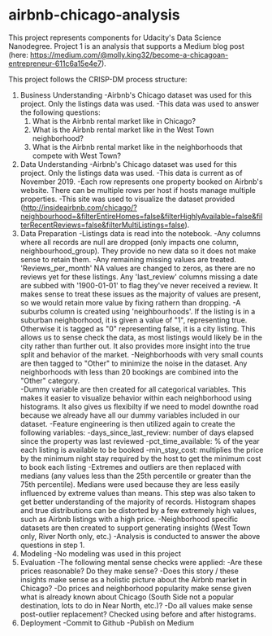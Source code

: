 # airbnb-chicago-analysis

This project represents components for Udacity's Data Science Nanodegree. Project 1 is an analysis that supports a Medium
blog post (here: https://medium.com/@molly.king32/become-a-chicagoan-entrepreneur-611c6a15e4e7).

This project follows the CRISP-DM process structure:
1.  Business Understanding
  -Airbnb's Chicago dataset was used for this project.  Only the listings data was used.
  -This data was used to answer the following questions:
    1.  What is the Airbnb rental market like in Chicago?
    2.  What is the Airbnb rental market like in the West Town neighborhood?
    3.  What is the Airbnb rental market like in the neighborhoods that compete with West Town?
2.  Data Understanding
  -Airbnb's Chicago dataset was used for this project.  Only the listings data was used.
  -This data is current as of November 2019.
  -Each row represents one property booked on Airbnb's website.  There can be multiple rows per host if hosts manage multiple properties.
  -This site was used to visualize the dataset provided (http://insideairbnb.com/chicago/?neighbourhood=&filterEntireHomes=false&filterHighlyAvailable=false&filterRecentReviews=false&filterMultiListings=false).
3.  Data Preparation
  -Listings data is read into the notebook.
  -Any columns where all records are null are dropped (only impacts one column, neighbourhood_group).  They provide no new data so it does not make sense to retain them.
  -Any remaining missing values are treated.  'Reviews_per_month' NA values are changed to zeros, as there are no reviews yet for these listings.  Any 'last_review' columns missing a date are subbed with '1900-01-01' to flag they've never received a review.  It makes sense to treat these issues as the majority of values are present, so we would retain more value by fixing rathern than dropping.
  -A suburbs column is created using 'neighbourhoods'.  If the listing is in a suburban neighborhood, it is given a value of "1", representing true.  Otherwise it is tagged as "0" representing false, it is a city listing.  This allows us to sense check the data, as most listings would likely be in the city rather than further out.  It also provides more insight into the true split and behavior of the market.
  -Neighborhoods with very small counts are then tagged to "Other" to minimize the noise in the dataset.  Any neighborhoods with less than 20 bookings are combined into the "Other" category.  
  -Dummy variable are then created for all categorical variables.  This makes it easier to visualize behavior within each neighborhood using histograms.  It also gives us flexibilty if we need to model downthe road because we already have all our dummy variables included in our dataset.
  -Feature engineering is then utilized again to create the following variables:
    -days_since_last_review: number of days elapsed since the property was last reviewed
    -pct_time_available: % of the year each listing is available to be booked
    -min_stay_cost: multiplies the price by the minimum night stay required by the host to get the minimum cost to book each listing
  -Extremes and outliers are then replaced with medians (any values less than the 25th percentile or greater than the 75th percentile).  Medians were used because they are less easily influenced by extreme values than means.  This step was also taken to get better understanding of the majority of records.  Histogram shapes and true distributions can be distorted by a few extremely high values, such as Airbnb listings with a high price.
  -Neighborhood specific datasets are then created to support generating insights (West Town only, River North only, etc.)
  -Analysis is conducted to answer the above questions in step 1.
4.  Modeling
  -No modeling was used in this project
5. Evaluation
  -The following mental sense checks were applied:
    -Are these prices reasonable?  Do they make sense?
    -Does this story / these insights make sense as a holistic picture about the Airbnb market in Chicago?
    -Do prices and neighborhood popularity make sense given what is already known about Chicago (South Side not a popular destination, lots to do in Near North, etc.)?
    -Do all values make sense post-outlier replacement?  Checked using before and after histograms.
 6.  Deployment
  -Commit to Github
  -Publish on Medium


